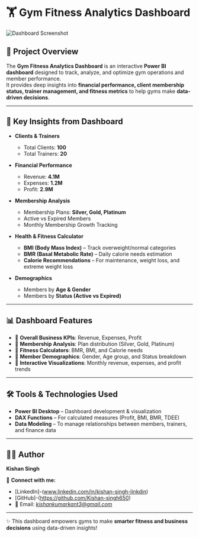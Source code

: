 # 🏋️ Gym Fitness Analytics Dashboard

![Dashboard Screenshot](<img width="1337" height="747" alt="Gym_Fitness_SS" src="https://github.com/user-attachments/assets/c8c7a6d3-57d8-424e-bcd0-b9d9bad55996" />)

## 📌 Project Overview
The **Gym Fitness Analytics Dashboard** is an interactive **Power BI dashboard** designed to track, analyze, and optimize gym operations and member performance.  
It provides deep insights into **financial performance, client membership status, trainer management, and fitness metrics** to help gyms make **data-driven decisions**.

---

## 🚀 Key Insights from Dashboard
- **Clients & Trainers**
  - Total Clients: **100**
  - Total Trainers: **20**

- **Financial Performance**
  - Revenue: **4.1M**
  - Expenses: **1.2M**
  - Profit: **2.9M**

- **Membership Analysis**
  - Membership Plans: **Silver, Gold, Platinum**
  - Active vs Expired Members
  - Monthly Membership Growth Tracking

- **Health & Fitness Calculator**
  - **BMI (Body Mass Index)** – Track overweight/normal categories
  - **BMR (Basal Metabolic Rate)** – Daily calorie needs estimation
  - **Calorie Recommendations** – For maintenance, weight loss, and extreme weight loss

- **Demographics**
  - Members by **Age & Gender**
  - Members by **Status (Active vs Expired)**

---

## 📊 Dashboard Features
- 🔹 **Overall Business KPIs**: Revenue, Expenses, Profit  
- 🔹 **Membership Analysis**: Plan distribution (Silver, Gold, Platinum)  
- 🔹 **Fitness Calculators**: BMR, BMI, and Calorie needs  
- 🔹 **Member Demographics**: Gender, Age group, and Status breakdown  
- 🔹 **Interactive Visualizations**: Monthly revenue, expenses, and profit trends  

---

## 🛠 Tools & Technologies Used
- **Power BI Desktop** – Dashboard development & visualization  
- **DAX Functions** – For calculated measures (Profit, BMI, BMR, TDEE)  
- **Data Modeling** – To manage relationships between members, trainers, and finance data  

---

## 👨‍💻 Author
**Kishan Singh**  

🔗 **Connect with me:**  
- [LinkedIn]-(www.linkedin.com/in/kishan-singh-linkdin)
- [GitHub]-(https://github.com/Kishan-singh650)
- 📧 Email: *kishankumarkant3@gmail.com*  

---

✨ This dashboard empowers gyms to make **smarter fitness and business decisions** using data-driven insights!
